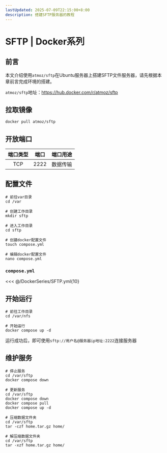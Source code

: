 ```yaml
---
lastUpdated: 2025-07-09T22:15:00+8:00
description: 搭建SFTP服务器的教程
---
```


# SFTP | Docker系列

## 前言

本文介绍使用`atmoz/sftp`在Ubuntu服务器上搭建SFTP文件服务器，请先根据本章前言完成环境的搭建。

`atmoz/sftp`地址：<https://hub.docker.com/r/atmoz/sftp>

## 拉取镜像

```bash
docker pull atmoz/sftp
```

## 开放端口

| 端口类型 | 端口  | 端口用途 |
| :------: | :---: | :------: |
|   TCP    | 2222  | 数据传输 |

## 配置文件

```shell
# 前往var目录
cd /var

# 创建工作目录
mkdir sftp

# 进入工作目录
cd sftp

# 创建docker配置文件
touch compose.yml

# 编辑docker配置文件
nano compose.yml
```

### `compose.yml`

<<< @/DockerSeries/SFTP.yml{10}

## 开始运行

```shell
# 前往工作目录
cd /var/nfs

# 开始运行
docker compose up -d
```

运行成功后，即可使用`sftp://用户名@服务器ip地址:2222`连接服务器

## 维护服务

```shell
# 停止服务
cd /var/sftp
docker compose down

# 更新服务
cd /var/sftp
docker compose down
docker compose pull
docker compose up -d

# 压缩数据文件夹
cd /var/sftp
tar -czf home.tar.gz home/

# 解压缩数据文件夹
cd /var/sftp
tar -xzf home.tar.gz home/
```
